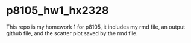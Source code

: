 # p8105_hw1_hx2328

This repo is my homework 1 for p8105, it includes my rmd file, an output github file, and the scatter plot saved by the rmd file.